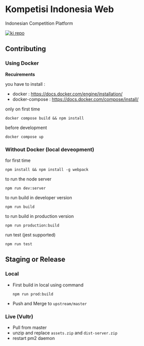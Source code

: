 # Kompetisi Indonesia Web
Indonesian Competition Platform

[![ki repo](https://pbs.twimg.com/media/DKtmk3jVwAIXmSt.jpg:large)](https://kompetisi.id)

## Contributing

### Using Docker

**Recuirements**

you have to install :

- docker : https://docs.docker.com/engine/installation/
- docker-compose : https://docs.docker.com/compose/install/

only on first time
```
docker compose build && npm install
```

before development
```
docker compose up
```

### Without Docker (local deveopment)
for first time
```
npm install && npm install -g webpack
```

to run the node server
```
npm run dev:server
```

to run build in developer version
```
npm run build
```

to run build in production version
```
npm run production:build
```

run test (jest supported)
```
npm run test
```

## Staging or Release

### Local

- First build in local using command
    ```
    npm run prod:build
    ```
- Push and Merge to `upstream/master`

### Live (Vultr)

- Pull from master
- unzip and replace `assets.zip` and `dist-server.zip`
- restart pm2 daemon
